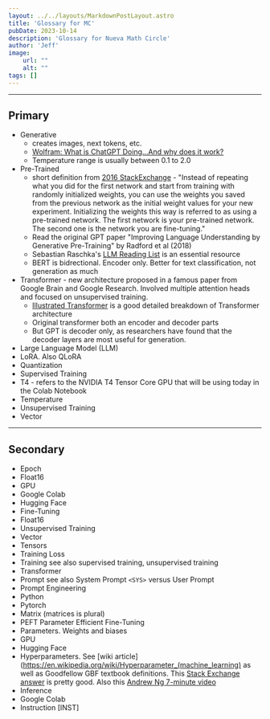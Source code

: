 ```yaml
---
layout: ../../layouts/MarkdownPostLayout.astro
title: 'Glossary for MC'
pubDate: 2023-10-14
description: 'Glossary for Nueva Math Circle'
author: 'Jeff'
image:
    url: ""
    alt: ""
tags: []
---
```


***

## Primary
* Generative
	* creates images, next tokens, etc.
	* [Wolfram: What is ChatGPT Doing...And why does it work?](https://writings.stephenwolfram.com/2023/02/what-is-chatgpt-doing-and-why-does-it-work/)
	* Temperature range is usually between 0.1 to 2.0
* Pre-Trained
	* short definition from [2016 StackExchange](https://stats.stackexchange.com/questions/193082/what-is-pre-training-a-neural-network) - "Instead of repeating what you did for the first network and start from training with randomly initialized weights, you can use the weights you saved from the previous network as the initial weight values for your new experiment. Initializing the weights this way is referred to as using a pre-trained network. The first network is your pre-trained network. The second one is the network you are fine-tuning."
	* Read the original GPT paper "Improving Language Understanding by Generative Pre-Training" by Radford et al (2018)
	* Sebastian Raschka's [LLM Reading List](https://sebastianraschka.com/blog/2023/llm-reading-list.html) is an essential resource
	* BERT is bidrectional. Encoder only. Better for text classification,  not generation as much
* Transformer - new architecture proposed in a famous paper from Google Brain and Google Research. Involved multiple attention heads and focused on unsupervised training.
	* [Illustrated Transformer](http://jalammar.github.io/illustrated-transformer/) is a good detailed breakdown of Transformer architecture
	* Original transformer both an encoder and decoder parts
	* But GPT is decoder only, as researchers have found that the decoder layers are most useful for generation.
* Large Language Model (LLM)
* LoRA. Also QLoRA
* Quantization
* Supervised Training
* T4 - refers to the NVIDIA T4 Tensor Core GPU that will be using today in the Colab Notebook
* Temperature
* Unsupervised Training
* Vector

***

## Secondary

* Epoch
* Float16
* GPU
* Google Colab
* Hugging Face
* Fine-Tuning
* Float16
* Unsupervised Training
* Vector
* Tensors
* Training Loss
* Training see also supervised training, unsupervised training
* Transformer
* Prompt see also System Prompt `<SYS>` versus User Prompt
* Prompt Engineering
* Python
* Pytorch
* Matrix (matrices is plural)
* PEFT Parameter Efficient Fine-Tuning
* Parameters. Weights and biases
* GPU
* Hugging Face
* Hyperparameters. See [wiki article](https://en.wikipedia.org/wiki/Hyperparameter_(machine_learning) as well as Goodfellow GBF textbook definitions. This [Stack Exchange answer](https://datascience.stackexchange.com/a/14234) is pretty good. Also this [Andrew Ng 7-minute video](https://www.coursera.org/lecture/neural-networks-deep-learning/parameters-vs-hyperparameters-TBvb5)
* Inference
* Google Colab
* Instruction [INST]
